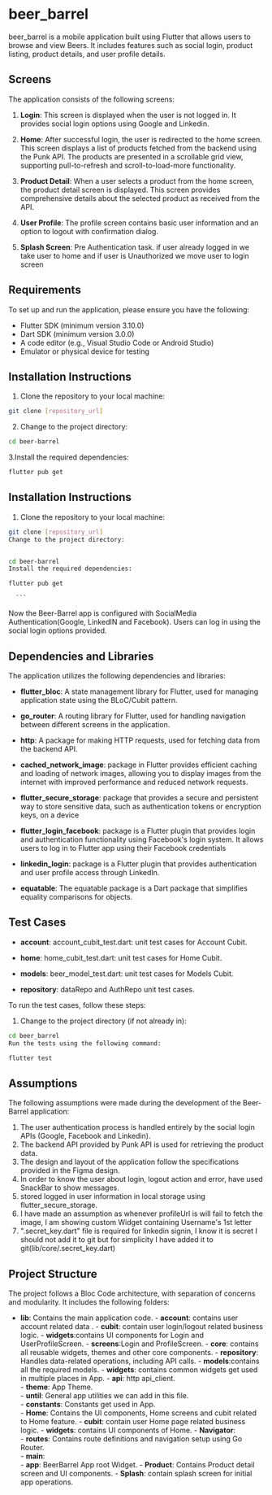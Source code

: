 # beer_barrel

beer_barrel is a mobile application built using Flutter that allows users to browse and view Beers. It includes features such as social login, product listing, product details, and user profile details.

## Screens

The application consists of the following screens:

1. **Login**: This screen is displayed when the user is not logged in. It provides social login options using Google and Linkedin.

2. **Home**: After successful login, the user is redirected to the home screen. This screen displays a list of products fetched from the backend using the Punk API. The products are presented in a scrollable grid view, supporting pull-to-refresh and scroll-to-load-more functionality.

3. **Product Detail**: When a user selects a product from the home screen, the product detail screen is displayed. This screen provides comprehensive details about the selected product as received from the API.

4. **User Profile**: The profile screen contains basic user information and an option to logout with confirmation dialog.

5. **Splash Screen**: Pre Authentication task. if user already logged in we take user to home and if user is Unauthorized we move user to login screen


## Requirements

To set up and run the application, please ensure you have the following:

- Flutter SDK (minimum version 3.10.0)
- Dart SDK (minimum version 3.0.0)
- A code editor (e.g., Visual Studio Code or Android Studio)
- Emulator or physical device for testing

## Installation Instructions

1. Clone the repository to your local machine:

```bash
git clone [repository_url]
```
2. Change to the project directory:
```bash
cd beer-barrel
```
3.Install the required dependencies:
```bash
flutter pub get
```

## Installation Instructions

1. Clone the repository to your local machine:

```bash
git clone [repository_url]
Change to the project directory:


cd beer-barrel
Install the required dependencies:

flutter pub get
```

      ```
Now the Beer-Barrel app is configured with SocialMedia Authentication(Google, LinkedIN and Facebook). Users can log in using the social login options provided.

## Dependencies and Libraries

The application utilizes the following dependencies and libraries:

- **flutter_bloc**: A state management library for Flutter, used for managing application state using the BLoC/Cubit pattern.

- **go_router**: A routing library for Flutter, used for handling navigation between different screens in the application.

- **http**: A package for making HTTP requests, used for fetching data from the backend API.

- **cached_network_image**: package in Flutter provides efficient caching and loading of network images, allowing you to display images from the internet with improved performance and reduced network requests.

- **flutter_secure_storage**: package that provides a secure and persistent way to store sensitive data, such as authentication tokens or encryption keys, on a device

- **flutter_login_facebook**: package is a Flutter plugin that provides login and authentication functionality using Facebook's login system. It allows users to log in to Flutter app using their Facebook credentials

- **linkedin_login**: package is a Flutter plugin that provides authentication and user profile access through LinkedIn.

- **equatable**: The equatable package is a Dart package that simplifies equality comparisons for objects.


## Test Cases
- **account**: account_cubit_test.dart: unit test cases for Account Cubit.

- **home**: home_cubit_test.dart: unit test cases for Home Cubit.

- **models**: beer_model_test.dart: unit test cases for Models Cubit.

- **repository**: dataRepo and AuthRepo unit test cases.

To run the test cases, follow these steps:

1. Change to the project directory (if not already in):

```bash
cd beer_barrel
Run the tests using the following command:

flutter test
```

## Assumptions

The following assumptions were made during the development of the Beer-Barrel application:

1. The user authentication process is handled entirely by the social login APIs (Google, Facebook and Linkedin).
2. The backend API provided by Punk API is used for retrieving the product data.
3. The design and layout of the application follow the specifications provided in the Figma design. 
4. In order to know the user about login, logout action and error, have used SnackBar to show messages. 
5. stored logged in user information in local storage using flutter_secure_storage.
6. I have made an assumption as whenever profileUrl is will fail to fetch the image, I am showing custom Widget containing Username's 1st letter
7. ".secret_key.dart" file is required for linkedin signin, I know it is secret I should not add it to git but for simplicity I have added it to git(lib/core/.secret_key.dart)

## Project Structure

The project follows a Bloc Code architecture, with separation of concerns and modularity. It includes the following folders:

- **lib**: Contains the main application code.
      - **account**: contains user account related data .
          - **cubit**: contain user login/logout related business logic.
          - **widgets**:contains UI components for Login and UserProfileScreen.
          - **screens**:Login and ProfileScreen.
      - **core**: contains all reusable widgets, themes and other core components.
          - **repository**: Handles data-related operations, including API calls.
          - **models**:contains all the required models.
          - **widgets**: contains common widgets get used in multiple places in App.
          - **api**: http api_client.      
          - **theme**: App Theme.      
          - **until**: General app utilities we can add in this file.      
          - **constants**: Constants get used in App.      
      - **Home**: Contains the UI components, Home screens and cubit related to Home feature.
          - **cubit**:  contain user Home page related business logic.
          - **widgets**: contains UI components of Home.
      - **Navigator**:     
          - **routes**: Contains route definitions and navigation setup using Go Router.      
      - **main**:     
            - **app**: BeerBarrel App root Widget.
        - **Product**: Contains Product detail screen and UI components.
        - **Splash**:  contain splash screen for initial app operations.


